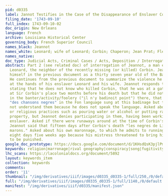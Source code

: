 ```yaml
---
pid: d0335
label: Jannot Testifies in the Case of the Disappearance of Enslaver Corbin
filing_date: '1743-09-10'
full_index: 1743-09-10-02
doc_origin: New Orleans
language: French
archive: Louisiana Historical Center
governing_body: French Superior Council
names_black: Jeannot
names_white: Leonard; wife of Leonard; Corbin; Chaperon; Jean Prat; Fleuriau
names_native:
doc_type: Judicial Acts, Criminal Cases / Acts, Deposition / Interrogation / Testimony
abstract: Part 2 (see related doc) of interrogation of Jeannot, a man enslaved to
  Leonard, the neighbor of the recently missing (or killed) Corbin. Jeannot identifies
  himself in the previous document as a thirty seven year old of the Bambara nation.
  He continues from the previous document to summarize the violence he experienced
  at the hands of his enslaver Leonard and his wife. Jeannot responds to questions
  stating that he does not know who killed Corbin, that he was at a gathering ("badinage")
  at Sir Corbin's place two months before his death but that he did not take place
  in the banter/activity/foolery ("il n'y badinoit point") there, that there were
  "des chansons negres" in the Fon language sung at this badinage but that he could
  not understand them because he does not speak the language. Asked about other spiritual
  or religious practices such as pouring water or alcohol or putting rats on Corbin's
  property, but Jeannot denies participating in them, having been working with his
  enslaver. Asked if there were runaways around at the time of Corbin's death to which
  Jeannot said that fifteen days after Corbin's death "les negres de Livet furent
  marons." Asked about his own maronnage, to which he admits to running away for about
  eight days five weeks ago because his mistress threatened to bring him to the city
  to be punished.
google_doc_prototype: https://docs.google.com/document/d/1KHsdQsK3pjlPmXrBGkgp8pZdrmxWFABLecV-zOJsvj8/edit?usp=sharing
keywords: religion|marronage|rival geography|conspiracy|song|fugitivity|voodoo
lhc_scans: https://lacolonialdocs.org/document/5892
layout: keywords_item
collection: keywords
comments:
order: '11'
thumbnail: "/img/derivatives/iiif/images/d0335_d0335-1/full/250,/0/default.jpg"
full: "/img/derivatives/iiif/images/d0335_d0335-1/full/1140,/0/default.jpg"
manifest: "/img/derivatives/iiif/d0335/manifest.json"
---
```

